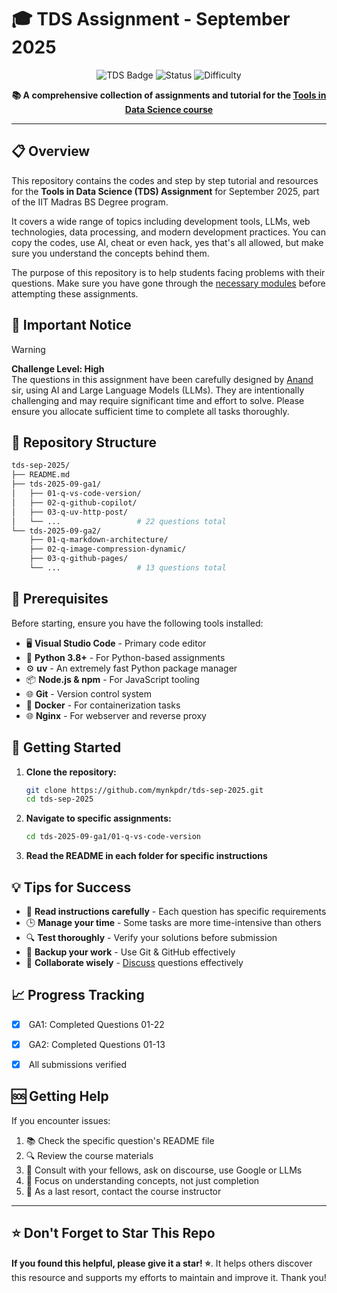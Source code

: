 # 🎓 TDS Assignment - September 2025

<div align="center">

![TDS Badge](https://img.shields.io/badge/TDS-September%202025-blue?style=for-the-badge)
![Status](https://img.shields.io/badge/Status-Active-green?style=for-the-badge)
![Difficulty](https://img.shields.io/badge/Difficulty-Challenging-red?style=for-the-badge)

**📚 A comprehensive collection of assignments and tutorial for the [Tools in Data Science course](https://tds.s-anand.net/#/)**

</div>

---

## 📋 Overview

This repository contains the codes and step by step tutorial and resources for the **Tools in Data Science (TDS) Assignment** for September 2025, part of the IIT Madras BS Degree program.

It covers a wide range of topics including development tools, LLMs, web technologies, data processing, and modern development practices. You can copy the codes, use AI, cheat or even hack, yes that's all allowed, but make sure you understand the concepts behind them.

The purpose of this repository is to help students facing problems with their questions. Make sure you have gone through the [necessary modules](https://tds.s-anand.net/#/) before attempting these assignments.

## 🚨 Important Notice

> [!WARNING]  
> **Challenge Level: High**  
> The questions in this assignment have been carefully designed by [Anand](https://github.com/sanand0) sir, using AI and Large Language Models (LLMs). They are intentionally challenging and may require significant time and effort to solve. Please ensure you allocate sufficient time to complete all tasks thoroughly.

## 📁 Repository Structure

```bash
tds-sep-2025/
├── README.md
├── tds-2025-09-ga1/
│   ├── 01-q-vs-code-version/
│   ├── 02-q-github-copilot/
│   ├── 03-q-uv-http-post/
│   └── ...                 # 22 questions total
└── tds-2025-09-ga2/
    ├── 01-q-markdown-architecture/
    ├── 02-q-image-compression-dynamic/
    ├── 03-q-github-pages/
    └── ...                 # 13 questions total
```

## 🔧 Prerequisites

Before starting, ensure you have the following tools installed:

- 🖥️ **Visual Studio Code** - Primary code editor
- 🐍 **Python 3.8+** - For Python-based assignments
- ⚙️ **uv** - An extremely fast Python package manager
- 📦 **Node.js & npm** - For JavaScript tooling
- 🌐 **Git** - Version control system
- 🐳 **Docker** - For containerization tasks
- 🌐 **Nginx** - For webserver and reverse proxy

## 🚀 Getting Started

1. **Clone the repository:**

   ```bash
   git clone https://github.com/mynkpdr/tds-sep-2025.git
   cd tds-sep-2025
   ```

2. **Navigate to specific assignments:**

    ```bash
    cd tds-2025-09-ga1/01-q-vs-code-version
    ```

3. **Read the README in each folder for specific instructions**

💡 Tips for Success
-------------------

- 📖 **Read instructions carefully** - Each question has specific requirements
- 🕒 **Manage your time** - Some tasks are more time-intensive than others
- 🔍 **Test thoroughly** - Verify your solutions before submission
- 💾 **Backup your work** - Use Git & GitHub effectively
- 🤝 **Collaborate wisely** - [Discuss](https://github.com/mynkpdr/tds-sep-2025/discussions) questions effectively

📈 Progress Tracking
--------------------

- [x]  GA1: Completed Questions 01-22
- [x]  GA2: Completed Questions 01-13

- [x]  All submissions verified


🆘 Getting Help
---------------

If you encounter issues:

1. 📚 Check the specific question's README file
2. 🔍 Review the course materials
3. 💬 Consult with your fellows, ask on discourse, use Google or LLMs
4. 🎯 Focus on understanding concepts, not just completion
5. 📧 As a last resort, contact the course instructor

* * * * *

⭐ Don't Forget to Star This Repo
---------------------------------

**If you found this helpful, please give it a star! ⭐**. It helps others discover this resource and supports my efforts to maintain and improve it. Thank you!

